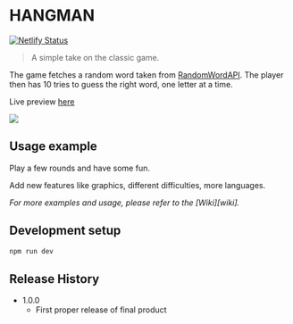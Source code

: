# HANGMAN
[![Netlify Status](https://api.netlify.com/api/v1/badges/de7fbc81-ff75-4dfc-89b1-a19f0bd6d3d6/deploy-status)](https://app.netlify.com/sites/tangerine-quokka-cf24f3/deploys)
> A simple take on the classic game.

The game fetches a random word taken from [RandomWordAPI](https://random-word-api.herokuapp.com/).
The player then has 10 tries to guess the right word, one letter at a time.

Live preview [here](https://simplehangman.netlify.app/) 

![](header.png)


## Usage example

Play a few rounds and have some fun.

Add new features like graphics, different difficulties, more languages.

_For more examples and usage, please refer to the [Wiki][wiki]._

## Development setup

```sh
npm run dev
```

## Release History

* 1.0.0
    * First proper release of final product

